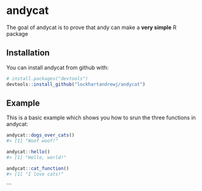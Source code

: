 
<!-- README.md is generated from README.Rmd. Please edit that file -->

# andycat

The goal of andycat is to prove that andy can make a **very simple** R
package

## Installation

You can install andycat from github with:

``` r
# install.packages("devtools")
devtools::install_github("lockhartandrewj/andycat")
```

## Example

This is a basic example which shows you how to srun the three functions
in andycat:

``` r
andycat::dogs_over_cats()
#> [1] "Woof woof!"

andycat::hello()
#> [1] "Hello, world!"

andycat::cat_function()
#> [1] "I love cats!"
```

\`\`\`
